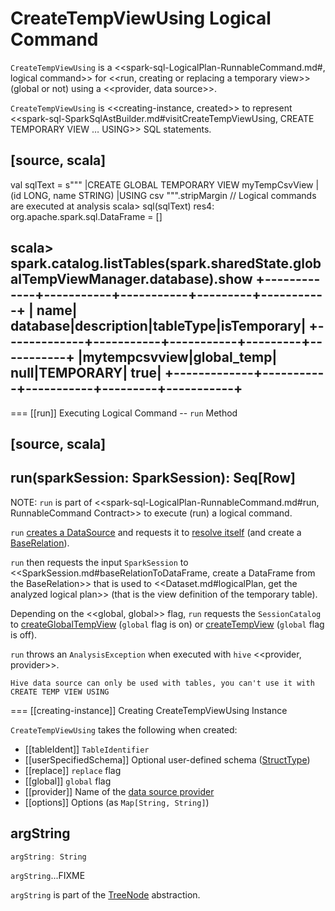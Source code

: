 # CreateTempViewUsing Logical Command

`CreateTempViewUsing` is a <<spark-sql-LogicalPlan-RunnableCommand.md#, logical command>> for <<run, creating or replacing a temporary view>> (global or not) using a <<provider, data source>>.

`CreateTempViewUsing` is <<creating-instance, created>> to represent <<spark-sql-SparkSqlAstBuilder.md#visitCreateTempViewUsing, CREATE TEMPORARY VIEW &hellip; USING>> SQL statements.

[source, scala]
----
val sqlText = s"""
    |CREATE GLOBAL TEMPORARY VIEW myTempCsvView
    |(id LONG, name STRING)
    |USING csv
  """.stripMargin
// Logical commands are executed at analysis
scala> sql(sqlText)
res4: org.apache.spark.sql.DataFrame = []

scala> spark.catalog.listTables(spark.sharedState.globalTempViewManager.database).show
+-------------+-----------+-----------+---------+-----------+
|         name|   database|description|tableType|isTemporary|
+-------------+-----------+-----------+---------+-----------+
|mytempcsvview|global_temp|       null|TEMPORARY|       true|
+-------------+-----------+-----------+---------+-----------+
----

=== [[run]] Executing Logical Command -- `run` Method

[source, scala]
----
run(sparkSession: SparkSession): Seq[Row]
----

NOTE: `run` is part of <<spark-sql-LogicalPlan-RunnableCommand.md#run, RunnableCommand Contract>> to execute (run) a logical command.

`run` [creates a DataSource](../DataSource.md#apply) and requests it to [resolve itself](../DataSource.md#resolveRelation) (and create a [BaseRelation](../spark-sql-BaseRelation.md)).

`run` then requests the input `SparkSession` to <<SparkSession.md#baseRelationToDataFrame, create a DataFrame from the BaseRelation>> that is used to <<Dataset.md#logicalPlan, get the analyzed logical plan>> (that is the view definition of the temporary table).

Depending on the <<global, global>> flag, `run` requests the `SessionCatalog` to [createGlobalTempView](../SessionCatalog.md#createGlobalTempView) (`global` flag is on) or [createTempView](../SessionCatalog.md#createTempView) (`global` flag is off).

`run` throws an `AnalysisException` when executed with `hive` <<provider, provider>>.

```
Hive data source can only be used with tables, you can't use it with CREATE TEMP VIEW USING
```
=== [[creating-instance]] Creating CreateTempViewUsing Instance

`CreateTempViewUsing` takes the following when created:

* [[tableIdent]] `TableIdentifier`
* [[userSpecifiedSchema]] Optional user-defined schema ([StructType](../StructType.md))
* [[replace]] `replace` flag
* [[global]] `global` flag
* [[provider]] Name of the [data source provider](../DataSource.md)
* [[options]] Options (as `Map[String, String]`)

## <span id="argString"> argString

```scala
argString: String
```

`argString`...FIXME

`argString` is part of the [TreeNode](../catalyst/TreeNode.md#argString) abstraction.
